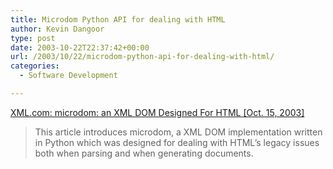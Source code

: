 ```yaml
---
title: Microdom Python API for dealing with HTML
author: Kevin Dangoor
type: post
date: 2003-10-22T22:37:42+00:00
url: /2003/10/22/microdom-python-api-for-dealing-with-html/
categories:
  - Software Development

---
```

[XML.com: microdom: an XML DOM Designed For HTML [Oct. 15, 2003]][1]

> This article introduces microdom, a XML DOM implementation written in Python which was designed for dealing with HTML&#8217;s legacy issues both when parsing and when generating documents.

 [1]: http://www.xml.com/pub/a/2003/10/15/microdom.html "XML.com: microdom: an XML DOM Designed For HTML [Oct. 15, 2003]"